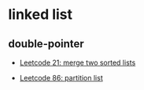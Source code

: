 # linked list

## double-pointer

* [Leetcode 21: merge two sorted lists](https://leetcode.com/problems/merge-two-sorted-lists/)

* [Leetcode 86: partition list](https://leetcode.com/problems/partition-list/)


